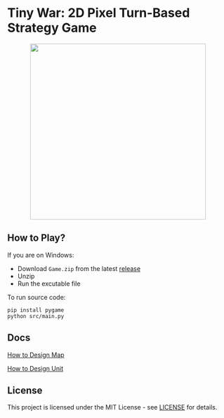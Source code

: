 # Tiny War: 2D Pixel Turn-Based Strategy Game

<div align="center">
  <img src="https://github.com/user-attachments/assets/f27097a8-8efe-476d-bba1-b86754c28b14" width="400" />
</div>

## How to Play?

If you are on Windows:
- Download `Game.zip` from the latest [release](https://github.com/ZHXSpaceProgram/TinyWar/releases)
- Unzip
- Run the excutable file

To run source code:

```
pip install pygame
python src/main.py
```

##  Docs

[How to Design Map](assets/map/how_to_design_map.md)

[How to Design Unit](assets/unit/how_to_design_unit.md)

## License

This project is licensed under the MIT License - see [LICENSE](LICENSE) for details.

